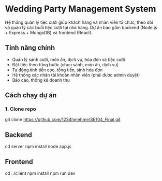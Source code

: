 # Wedding Party Management System
Hệ thống quản lý tiệc cưới giúp khách hàng và nhân viên tổ chức, theo dõi và quản lý các buổi tiệc cưới tại nhà hàng. Dự án bao gồm backend (Node.js + Express + MongoDB) và frontend (React).
##  Tính năng chính
- Quản lý sảnh cưới, món ăn, dịch vụ, hóa đơn và tiệc cưới
- Đặt tiệc theo từng bước (chọn sảnh, món ăn, dịch vụ)
- Tự động tính tiền cọc, tổng tiền, sinh hóa đơn
- Hệ thống xác nhận tài khoản nhân viên (phải được admin duyệt)
- Báo cáo, thống kê doanh thu
## Cách chạy dự án
### 1. Clone repo
git clone https://github.com/1234hmehme/SE104_Final.git
## Backend
  cd server
  npm install
  node app.js
## Frontend
  cd ../client
  npm install
  npm run dev
 
